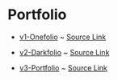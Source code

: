 # Portfolio

- [v1-Onefolio](/v1-Onefolio) ~ [Source Link](https://arsh.dev/link/onefolio/)

- [v2-Darkfolio](/v2-Darkfolio) ~ [Source Link](https://arsh.dev/link/darkfolio/)

- [v3-Portfolio](/v4-Portfolio) ~ [Source Link](https://arsh.dev/link/portfolio/)
